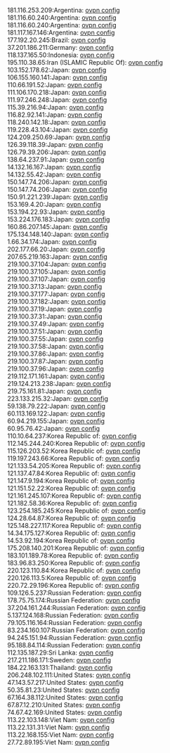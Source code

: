 181.116.253.209:Argentina: [ovpn config](vpn/181_116_253_209.ovpn)  
181.116.60.240:Argentina: [ovpn config](vpn/181_116_60_240.ovpn)  
181.116.60.240:Argentina: [ovpn config](vpn/181_116_60_240.ovpn)  
181.117.167.146:Argentina: [ovpn config](vpn/181_117_167_146.ovpn)  
177.192.20.245:Brazil: [ovpn config](vpn/177_192_20_245.ovpn)  
37.201.186.211:Germany: [ovpn config](vpn/37_201_186_211.ovpn)  
118.137.165.50:Indonesia: [ovpn config](vpn/118_137_165_50.ovpn)  
195.110.38.65:Iran (ISLAMIC Republic Of): [ovpn config](vpn/195_110_38_65.ovpn)  
103.152.178.62:Japan: [ovpn config](vpn/103_152_178_62.ovpn)  
106.155.160.141:Japan: [ovpn config](vpn/106_155_160_141.ovpn)  
110.66.191.52:Japan: [ovpn config](vpn/110_66_191_52.ovpn)  
111.106.170.218:Japan: [ovpn config](vpn/111_106_170_218.ovpn)  
111.97.246.248:Japan: [ovpn config](vpn/111_97_246_248.ovpn)  
115.39.216.94:Japan: [ovpn config](vpn/115_39_216_94.ovpn)  
116.82.92.141:Japan: [ovpn config](vpn/116_82_92_141.ovpn)  
118.240.142.18:Japan: [ovpn config](vpn/118_240_142_18.ovpn)  
119.228.43.104:Japan: [ovpn config](vpn/119_228_43_104.ovpn)  
124.209.250.69:Japan: [ovpn config](vpn/124_209_250_69.ovpn)  
126.39.118.39:Japan: [ovpn config](vpn/126_39_118_39.ovpn)  
126.79.39.206:Japan: [ovpn config](vpn/126_79_39_206.ovpn)  
138.64.237.91:Japan: [ovpn config](vpn/138_64_237_91.ovpn)  
14.132.16.167:Japan: [ovpn config](vpn/14_132_16_167.ovpn)  
14.132.55.42:Japan: [ovpn config](vpn/14_132_55_42.ovpn)  
150.147.74.206:Japan: [ovpn config](vpn/150_147_74_206.ovpn)  
150.147.74.206:Japan: [ovpn config](vpn/150_147_74_206.ovpn)  
150.91.221.239:Japan: [ovpn config](vpn/150_91_221_239.ovpn)  
153.169.4.20:Japan: [ovpn config](vpn/153_169_4_20.ovpn)  
153.194.22.93:Japan: [ovpn config](vpn/153_194_22_93.ovpn)  
153.224.176.183:Japan: [ovpn config](vpn/153_224_176_183.ovpn)  
160.86.207.145:Japan: [ovpn config](vpn/160_86_207_145.ovpn)  
175.134.148.140:Japan: [ovpn config](vpn/175_134_148_140.ovpn)  
1.66.34.174:Japan: [ovpn config](vpn/1_66_34_174.ovpn)  
202.177.66.20:Japan: [ovpn config](vpn/202_177_66_20.ovpn)  
207.65.219.163:Japan: [ovpn config](vpn/207_65_219_163.ovpn)  
219.100.37.104:Japan: [ovpn config](vpn/219_100_37_104.ovpn)  
219.100.37.105:Japan: [ovpn config](vpn/219_100_37_105.ovpn)  
219.100.37.107:Japan: [ovpn config](vpn/219_100_37_107.ovpn)  
219.100.37.13:Japan: [ovpn config](vpn/219_100_37_13.ovpn)  
219.100.37.177:Japan: [ovpn config](vpn/219_100_37_177.ovpn)  
219.100.37.182:Japan: [ovpn config](vpn/219_100_37_182.ovpn)  
219.100.37.19:Japan: [ovpn config](vpn/219_100_37_19.ovpn)  
219.100.37.31:Japan: [ovpn config](vpn/219_100_37_31.ovpn)  
219.100.37.49:Japan: [ovpn config](vpn/219_100_37_49.ovpn)  
219.100.37.51:Japan: [ovpn config](vpn/219_100_37_51.ovpn)  
219.100.37.55:Japan: [ovpn config](vpn/219_100_37_55.ovpn)  
219.100.37.58:Japan: [ovpn config](vpn/219_100_37_58.ovpn)  
219.100.37.86:Japan: [ovpn config](vpn/219_100_37_86.ovpn)  
219.100.37.87:Japan: [ovpn config](vpn/219_100_37_87.ovpn)  
219.100.37.96:Japan: [ovpn config](vpn/219_100_37_96.ovpn)  
219.112.171.161:Japan: [ovpn config](vpn/219_112_171_161.ovpn)  
219.124.213.238:Japan: [ovpn config](vpn/219_124_213_238.ovpn)  
219.75.161.81:Japan: [ovpn config](vpn/219_75_161_81.ovpn)  
223.133.215.32:Japan: [ovpn config](vpn/223_133_215_32.ovpn)  
59.138.79.222:Japan: [ovpn config](vpn/59_138_79_222.ovpn)  
60.113.169.122:Japan: [ovpn config](vpn/60_113_169_122.ovpn)  
60.94.219.155:Japan: [ovpn config](vpn/60_94_219_155.ovpn)  
60.95.76.42:Japan: [ovpn config](vpn/60_95_76_42.ovpn)  
110.10.64.237:Korea Republic of: [ovpn config](vpn/110_10_64_237.ovpn)  
112.145.244.240:Korea Republic of: [ovpn config](vpn/112_145_244_240.ovpn)  
115.126.203.52:Korea Republic of: [ovpn config](vpn/115_126_203_52.ovpn)  
119.197.243.66:Korea Republic of: [ovpn config](vpn/119_197_243_66.ovpn)  
121.133.54.205:Korea Republic of: [ovpn config](vpn/121_133_54_205.ovpn)  
121.137.47.84:Korea Republic of: [ovpn config](vpn/121_137_47_84.ovpn)  
121.147.9.194:Korea Republic of: [ovpn config](vpn/121_147_9_194.ovpn)  
121.151.52.22:Korea Republic of: [ovpn config](vpn/121_151_52_22.ovpn)  
121.161.245.107:Korea Republic of: [ovpn config](vpn/121_161_245_107.ovpn)  
121.182.58.36:Korea Republic of: [ovpn config](vpn/121_182_58_36.ovpn)  
123.254.185.245:Korea Republic of: [ovpn config](vpn/123_254_185_245.ovpn)  
124.28.64.87:Korea Republic of: [ovpn config](vpn/124_28_64_87.ovpn)  
125.148.227.117:Korea Republic of: [ovpn config](vpn/125_148_227_117.ovpn)  
14.34.175.127:Korea Republic of: [ovpn config](vpn/14_34_175_127.ovpn)  
14.53.92.194:Korea Republic of: [ovpn config](vpn/14_53_92_194.ovpn)  
175.208.140.201:Korea Republic of: [ovpn config](vpn/175_208_140_201.ovpn)  
183.101.189.78:Korea Republic of: [ovpn config](vpn/183_101_189_78.ovpn)  
183.96.83.250:Korea Republic of: [ovpn config](vpn/183_96_83_250.ovpn)  
220.123.110.84:Korea Republic of: [ovpn config](vpn/220_123_110_84.ovpn)  
220.126.113.5:Korea Republic of: [ovpn config](vpn/220_126_113_5.ovpn)  
220.72.29.196:Korea Republic of: [ovpn config](vpn/220_72_29_196.ovpn)  
109.126.5.237:Russian Federation: [ovpn config](vpn/109_126_5_237.ovpn)  
178.75.75.174:Russian Federation: [ovpn config](vpn/178_75_75_174.ovpn)  
37.204.161.244:Russian Federation: [ovpn config](vpn/37_204_161_244.ovpn)  
5.137.124.168:Russian Federation: [ovpn config](vpn/5_137_124_168.ovpn)  
79.105.116.164:Russian Federation: [ovpn config](vpn/79_105_116_164.ovpn)  
83.234.160.107:Russian Federation: [ovpn config](vpn/83_234_160_107.ovpn)  
94.245.151.94:Russian Federation: [ovpn config](vpn/94_245_151_94.ovpn)  
95.188.84.114:Russian Federation: [ovpn config](vpn/95_188_84_114.ovpn)  
112.135.187.29:Sri Lanka: [ovpn config](vpn/112_135_187_29.ovpn)  
217.211.186.171:Sweden: [ovpn config](vpn/217_211_186_171.ovpn)  
184.22.163.131:Thailand: [ovpn config](vpn/184_22_163_131.ovpn)  
206.248.102.111:United States: [ovpn config](vpn/206_248_102_111.ovpn)  
47.143.57.217:United States: [ovpn config](vpn/47_143_57_217.ovpn)  
50.35.81.23:United States: [ovpn config](vpn/50_35_81_23.ovpn)  
67.164.38.112:United States: [ovpn config](vpn/67_164_38_112.ovpn)  
67.87.12.210:United States: [ovpn config](vpn/67_87_12_210.ovpn)  
74.67.42.169:United States: [ovpn config](vpn/74_67_42_169.ovpn)  
113.22.103.148:Viet Nam: [ovpn config](vpn/113_22_103_148.ovpn)  
113.22.131.31:Viet Nam: [ovpn config](vpn/113_22_131_31.ovpn)  
113.22.168.155:Viet Nam: [ovpn config](vpn/113_22_168_155.ovpn)  
27.72.89.195:Viet Nam: [ovpn config](vpn/27_72_89_195.ovpn)  
